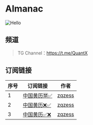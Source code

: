 # Almanac
![Hello](https://github.com/Moli-X/Resources/raw/main/Icon/Image/Hello3.gif)

## 频道

 > TG Channel：<https://t.me/QuantX>

## 订阅链接

| 序号 | 订阅链接 | 作者 |
|------|----------|----------|
| 1    | [中国黄历🈲️✅](https://github.com/Moli-X/Calendar/raw/main/Almanac/Almanac.ics) | [zqzess](https://github.com/zqzess/holiday-and-chinese-almanac-calendar) |
| 2    | [中国黄历❌️✅](https://github.com/Moli-X/Calendar/raw/main/Almanac/Almanac2.ics) | [zqzess](https://github.com/zqzess/holiday-and-chinese-almanac-calendar) |
| 3    | [中国黄历✅❌️](https://github.com/Moli-X/Calendar/raw/main/Almanac/Almanac3.ics) | [zqzess](https://github.com/zqzess/holiday-and-chinese-almanac-calendar) |
